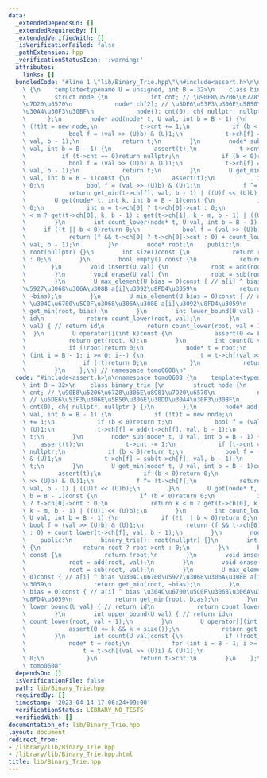 ```yaml
---
data:
  _extendedDependsOn: []
  _extendedRequiredBy: []
  _extendedVerifiedWith: []
  _isVerificationFailed: false
  _pathExtension: hpp
  _verificationStatusIcon: ':warning:'
  attributes:
    links: []
  bundledCode: "#line 1 \"lib/Binary_Trie.hpp\"\n#include<assert.h>\n\nnamespace tomo0608\
    \ {\n    template<typename U = unsigned, int B = 32>\n    class binary_trie {\n\
    \        struct node {\n            int cnt; // \u90E8\u5206\u6728\u306E\u8981\
    \u7D20\u6570\n            node* ch[2]; // \u5DE6\u53F3\u306E\u5B50\u306E\u30DD\
    \u30A4\u30F3\u30BF\n            node(): cnt(0), ch{ nullptr, nullptr } {}\n  \
    \      };\n        node* add(node* t, U val, int b = B - 1) {\n            if\
    \ (!t)t = new node;\n            t->cnt += 1;\n            if (b < 0)return t;\n\
    \            bool f = (val >> (U)b) & (U)1;\n            t->ch[f] = add(t->ch[f],\
    \ val, b - 1);\n            return t;\n        }\n        node* sub(node* t, U\
    \ val, int b = B - 1) {\n            assert(t);\n            t->cnt -= 1;\n  \
    \          if (t->cnt == 0)return nullptr;\n            if (b < 0)return t;\n\
    \            bool f = (val >> (U)b) & (U)1;\n            t->ch[f] = sub(t->ch[f],\
    \ val, b - 1);\n            return t;\n        }\n        U get_min(node* t, U\
    \ val, int b = B - 1)const {\n            assert(t);\n            if (b < 0)return\
    \ 0;\n            bool f = (val >> (U)b) & (U)1;\n            f ^= !t->ch[f];\n\
    \            return get_min(t->ch[f], val, b - 1) | ((U)f << (U)b);\n        }\n\
    \        U get(node* t, int k, int b = B - 1)const {\n            if (b < 0)return\
    \ 0;\n            int m = t->ch[0] ? t->ch[0]->cnt : 0;\n            return k\
    \ < m ? get(t->ch[0], k, b - 1) : get(t->ch[1], k - m, b - 1) | ((U)1 << (U)b);\n\
    \        }\n        int count_lower(node* t, U val, int b = B - 1) {\n       \
    \     if (!t || b < 0)return 0;\n            bool f = (val >> (U)b) & (U)1;\n\
    \            return (f && t->ch[0] ? t->ch[0]->cnt : 0) + count_lower(t->ch[f],\
    \ val, b - 1);\n        }\n        node* root;\n    public:\n        binary_trie():\
    \ root(nullptr) {}\n        int size()const {\n            return root ? root->cnt\
    \ : 0;\n        }\n        bool empty() const {\n            return !root;\n \
    \       }\n        void insert(U val) {\n            root = add(root, val);\n\
    \        }\n        void erase(U val) {\n            root = sub(root, val);\n\
    \        }\n        U max_element(U bias = 0)const { // a[i] ^ bias \u304C\u6700\
    \u5927\u3068\u306A\u308B a[i]\u3092\u8FD4\u3059\n            return get_min(root,\
    \ ~bias);\n        }\n        U min_element(U bias = 0)const { // a[i] ^ bias\
    \ \u304C\u6700\u5C0F\u3068\u306A\u308B a[i]\u3092\u8FD4\u3059\n            return\
    \ get_min(root, bias);\n        }\n        int lower_bound(U val) { // return\
    \ id\n            return count_lower(root, val);\n        }\n        int upper_bound(U\
    \ val) { // return id\n            return count_lower(root, val + 1);\n      \
    \  }\n        U operator[](int k)const {\n            assert(0 <= k && k < size());\n\
    \            return get(root, k);\n        }\n        int count(U val)const {\n\
    \            if (!root)return 0;\n            node* t = root;\n            for\
    \ (int i = B - 1; i >= 0; i--) {\n                t = t->ch[(val >> (U)i) & (U)1];\n\
    \                if (!t)return 0;\n            }\n            return t->cnt;\n\
    \        }\n    };\n} // namespace tomo0608\n"
  code: "#include<assert.h>\n\nnamespace tomo0608 {\n    template<typename U = unsigned,\
    \ int B = 32>\n    class binary_trie {\n        struct node {\n            int\
    \ cnt; // \u90E8\u5206\u6728\u306E\u8981\u7D20\u6570\n            node* ch[2];\
    \ // \u5DE6\u53F3\u306E\u5B50\u306E\u30DD\u30A4\u30F3\u30BF\n            node():\
    \ cnt(0), ch{ nullptr, nullptr } {}\n        };\n        node* add(node* t, U\
    \ val, int b = B - 1) {\n            if (!t)t = new node;\n            t->cnt\
    \ += 1;\n            if (b < 0)return t;\n            bool f = (val >> (U)b) &\
    \ (U)1;\n            t->ch[f] = add(t->ch[f], val, b - 1);\n            return\
    \ t;\n        }\n        node* sub(node* t, U val, int b = B - 1) {\n        \
    \    assert(t);\n            t->cnt -= 1;\n            if (t->cnt == 0)return\
    \ nullptr;\n            if (b < 0)return t;\n            bool f = (val >> (U)b)\
    \ & (U)1;\n            t->ch[f] = sub(t->ch[f], val, b - 1);\n            return\
    \ t;\n        }\n        U get_min(node* t, U val, int b = B - 1)const {\n   \
    \         assert(t);\n            if (b < 0)return 0;\n            bool f = (val\
    \ >> (U)b) & (U)1;\n            f ^= !t->ch[f];\n            return get_min(t->ch[f],\
    \ val, b - 1) | ((U)f << (U)b);\n        }\n        U get(node* t, int k, int\
    \ b = B - 1)const {\n            if (b < 0)return 0;\n            int m = t->ch[0]\
    \ ? t->ch[0]->cnt : 0;\n            return k < m ? get(t->ch[0], k, b - 1) : get(t->ch[1],\
    \ k - m, b - 1) | ((U)1 << (U)b);\n        }\n        int count_lower(node* t,\
    \ U val, int b = B - 1) {\n            if (!t || b < 0)return 0;\n           \
    \ bool f = (val >> (U)b) & (U)1;\n            return (f && t->ch[0] ? t->ch[0]->cnt\
    \ : 0) + count_lower(t->ch[f], val, b - 1);\n        }\n        node* root;\n\
    \    public:\n        binary_trie(): root(nullptr) {}\n        int size()const\
    \ {\n            return root ? root->cnt : 0;\n        }\n        bool empty()\
    \ const {\n            return !root;\n        }\n        void insert(U val) {\n\
    \            root = add(root, val);\n        }\n        void erase(U val) {\n\
    \            root = sub(root, val);\n        }\n        U max_element(U bias =\
    \ 0)const { // a[i] ^ bias \u304C\u6700\u5927\u3068\u306A\u308B a[i]\u3092\u8FD4\
    \u3059\n            return get_min(root, ~bias);\n        }\n        U min_element(U\
    \ bias = 0)const { // a[i] ^ bias \u304C\u6700\u5C0F\u3068\u306A\u308B a[i]\u3092\
    \u8FD4\u3059\n            return get_min(root, bias);\n        }\n        int\
    \ lower_bound(U val) { // return id\n            return count_lower(root, val);\n\
    \        }\n        int upper_bound(U val) { // return id\n            return\
    \ count_lower(root, val + 1);\n        }\n        U operator[](int k)const {\n\
    \            assert(0 <= k && k < size());\n            return get(root, k);\n\
    \        }\n        int count(U val)const {\n            if (!root)return 0;\n\
    \            node* t = root;\n            for (int i = B - 1; i >= 0; i--) {\n\
    \                t = t->ch[(val >> (U)i) & (U)1];\n                if (!t)return\
    \ 0;\n            }\n            return t->cnt;\n        }\n    };\n} // namespace\
    \ tomo0608"
  dependsOn: []
  isVerificationFile: false
  path: lib/Binary_Trie.hpp
  requiredBy: []
  timestamp: '2023-04-14 17:06:24+09:00'
  verificationStatus: LIBRARY_NO_TESTS
  verifiedWith: []
documentation_of: lib/Binary_Trie.hpp
layout: document
redirect_from:
- /library/lib/Binary_Trie.hpp
- /library/lib/Binary_Trie.hpp.html
title: lib/Binary_Trie.hpp
---
```


